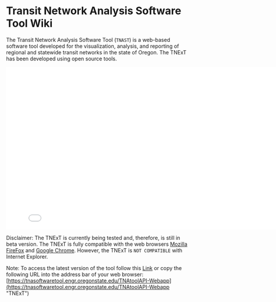 Transit Network Analysis Software Tool Wiki
=========

The Transit Network Analysis Software Tool (`TNAST`) is a web-based software tool developed for the visualization, analysis, and reporting of regional and statewide transit networks in the state of Oregon. The TNExT has been developed using open source tools.
 
<iframe src="../resources/wiki/slideshow.html" width="810" height="440" frameborder="0" scrolling="no"  style="margin:0 auto;display:block;"></iframe> 

Disclaimer: The TNExT is currently being tested and, therefore, is still in beta version. The TNExT is fully compatible with the web browsers [Mozilla FireFox](https://www.mozilla.org/en-US/firefox/all/ "Download Mozilla FireFox") and [Google Chrome](https://www.google.com/chrome/browser/ "Download Google Chrome"). However, the TNExT is `NOT COMPATIBLE` with Internet Explorer.

Note: To access the latest version of the tool follow this [Link](https://tnasoftwaretool.engr.oregonstate.edu/TNAtoolAPI-Webapp "TNExT") or copy the following URL into the address bar of your web browser: [https://tnasoftwaretool.engr.oregonstate.edu/TNAtoolAPI-Webapp](https://tnasoftwaretool.engr.oregonstate.edu/TNAtoolAPI-Webapp "TNExT")


